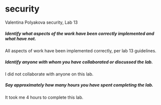 # security 
Valentina Polyakova security, Lab 13

##### Identify what aspects of the work have been correctly implemented and what have not.
All aspects of work have been implemented correctly, per lab 13 guidelines.

##### Identify anyone with whom you have collaborated or discussed the lab.
I did not collaborate with anyone on this lab.

##### Say approximately how many hours you have spent completing the lab.
It took me 4 hours to complete this lab.
